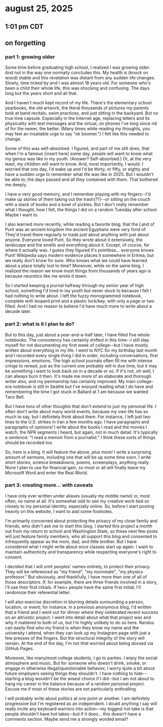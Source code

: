 # august 25, 2025 
## 1:01 pm CDT
## on forgetting

### part 1: growing older
Some time before graduating high school, I realized I was growing older. And not in the way one normally concludes this. My health is (knock on wood) stable and this revelation was distant from any sudden life changes. Slowly, time ticked by and I was almost 18 years old. For someone who's been a child their whole life, this was shocking and confusing. The days long but the years short and all that. 

And I haven't much kept record of my life. There's the elementary school yearbooks, the old artwork, the literal thousands of pictures my parents took at band recitals, swim practices, and just sitting in the backyard. But no true time capsule. Especially in the Internet age, replacing letters and its physicality with text messages and the virtual, on phones I've long since rid of for the newer, the better. (Many times while reading my thoughts, you may feel an insatiable urge to say "ok boomer.") I felt like this needed to change.

Some of this was self-absorbed. I figured, and part of me still does, that when I'm a famous [insert here] some day, people will want to know what my genius was like in my youth. (Answer? Self-absorbed.) Or, at the very least, my children will want to know. And, most importantly, I would. I worried that one day, I'd wake up and I'd be thirty, or fifty, or eighty and have a sudden urge to remember what life was like in 2025. But I wouldn't be able to; the days passed and all they contained with them. That bothered me deeply. 

I have a very good memory, and I remember playing with my fingers--I'd make up stories of them taking out the trash(??)--or sitting on the couch with a stack of books and a bowl of pickles. But I don't really remember what I thought, how I felt, the things I did on a random Tuesday after school. Maybe I want to.

I also learned more recently, while reading a favorite blog, that the Land of Punt was an ancient kingdom the ancient Egyptians were very fond of. They'd travel there regularly to trade just about anything with just about anyone. Everyone loved Punt. So they wrote about it extensively, the landscape and the smells and everything about it. Except, of course, for where it actually was. I guess they figured it's pointless... everyone knows Punt! Wikipedia says modern evidence places it somewhere in Eritrea, but we really don't know for sure. Who knows what we could have learned about a place totally lost to time? Moreover, while on the same blog, I realized the reason we know most things from thousands of years ago is because neurotics like me wrote it down.

So I started keeping a journal halfway through my senior year of high school, something I'd tried in my youth but never stuck to because I felt I had nothing to write about. I left the fuzzy monogrammed notebook, complete with leopard print and a plastic lock/key, with only a page or two filled. And I had no reason to believe I'd have much more to write about a decade later.

### part 2: what is it I plan to do? 
But to this day, just about a year-and-a-half later, I have filled five whole notebooks. The consistency has certainly shifted in this time--I still slap myself for not documenting my first week of college--but I have mostly written about everything in my life. I went to NYC for my birthday last month and I recorded every single thing I did in order, including conversations, first impressions, emotions. The high school journals often fill me with intense cringe to reread, just as the current one probably will in due time, but it may be something I want to look back on in a decade or so. If it's not, oh well, I can always burn it then. It's made me more of an elaborate and thorough writer also, and my penmanship has certainly improved. My main college-era notebook is still in Seattle but I've enjoyed reading what I do have and remembering the time I got stuck in Ballard at 1 am because we wanted Taco Bell. 

But I have tons of other thoughts that don't extend to just my personal life. I often don't write about many world events, because my own life has so much to say, but I definitely think about them. For instance, I left just two lines to the U.S. strikes in Iran a few months ago. I have paragraphs and paragraphs of opinions! I write about the books I read and the movies I watch, the NPR segments I heard, but again, not in much detail. It's typically a sentence: "I read a memoir from a journalist." I think these sorts of things should be recorded too. 

So, here is a blog. It will feature the above, plus more! I write a surprising amount of sermons, including one that will be up some time soon. I write short stories, science breakdowns, poems, screenplays, anything really. None I plan to use for financial gain, so most or all will finally leave my Microsoft Word and enter the Real World. 

### part 3: creating more... with caveats
I have only ever written under aliases (usually my middle name) or, most often, no name at all. It's somewhat odd to see my creative work tied so closely to my personal identity, especially online. So, before I start posting heavily on this website, I want to add some footnotes. 

I'm primarily concerned about protecting the privacy of my close family and friends, who didn't ask me to start this blog. I started this project a month out from my return to school and Washington State, so these next few posts will just feature family members, who all support this blog and consented to infrequently appear as the mom, dad, and little brother. But I have considered what I might write about once classes start up again. I want to maintain authenticity and transparency while respecting everyone's right to consent. 

I decided that I will omit peoples' names entirely, to protect their privacy. They will be referenced as "my friend", "my roommate", "my physics professor." But obviously, and thankfully, I have more than one of all of those descriptors. If, for example, there are three friends involved in a story, I'll use their first initials. If two+ people have the same first initial, I'll randomize their referential letter. 

I will also exercise discretion in blurring details surrounding a person, location, or event; for instance, in a previous anonymous blog, I'd written that a friend and I went out for dinner where they celebrated recent success on an altruistic project. I went into detail about what that project was and why it mattered to both of us, but I'm highly unlikely to do so here. Randos can easily find who my friend is when they know my name and the university I attend, when they can look up my Instagram page with just a few presses of the fingers. But the structural integrity of the story will remain. At the end of the day, I'm not _that_ worried about being doxxed via GitHub Pages.

Moreover, like many/most college students, I go to parties. I enjoy the social atmosphere and music. But for someone who doesn't drink, smoke, or engage in otherwise illegal/questionable behavior, I worry quite a bit about future employers seeing things they shouldn't. I have nothing to hide--starting a blog wouldn't be the wisest choice if I did--but I am not about to hang my career in the balance because of a random personal project. Excuse me if most of these stories are not particularly enthralling. 

I will probably write about politics at one point or another. I am definitely progressive but I'm registered as an independent. I doubt anything I say will really incite any keyboard warriors into action--my biggest hot take is that people shouldn't have hot takes--but if it does... this doesn't have a comments section. Maybe send me a strongly worded email?

